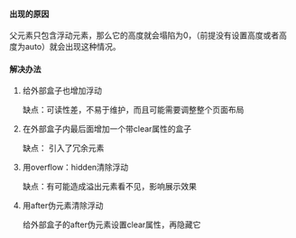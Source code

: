 #### 出现的原因

父元素只包含浮动元素，那么它的高度就会塌陷为0，（前提没有设置高度或者高度为auto）就会出现这种情况。

#### 解决办法

1. 给外部盒子也增加浮动

    缺点：可读性差，不易于维护，而且可能需要调整整个页面布局

2. 在外部盒子内最后面增加一个带clear属性的盒子

    缺点： 引入了冗余元素

3. 用overflow：hidden清除浮动

    缺点：有可能造成溢出元素看不见，影响展示效果

4. 用after伪元素清除浮动

    给外部盒子的after伪元素设置clear属性，再隐藏它